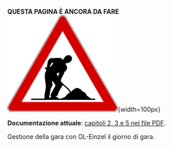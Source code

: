 **QUESTA PAGINA È ANCORA DA FARE**  
![Lavori in corso](../../img/lavori_in_corso.png){width=100px}

**Documentazione attuale**: [capitoli 2, 3 e 5 nel file PDF](../inc/Istruzioni_OL_einzel_per_TMO_v2_4.pdf).

Gestione della gara con OL-Einzel il giorno di gara.
